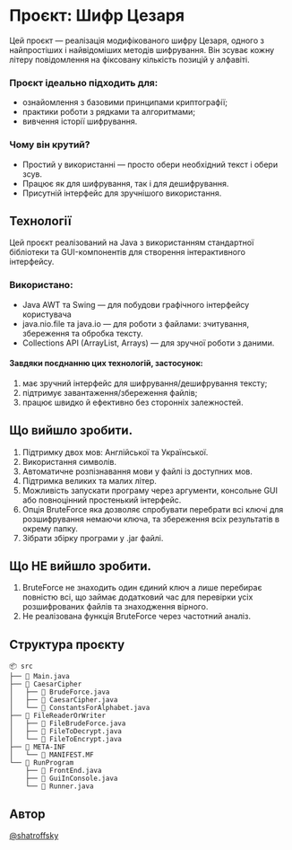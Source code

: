 # Проєкт: Шифр Цезаря
Цей проєкт — реалізація модифікованого шифру Цезаря, одного з найпростіших і найвідоміших методів шифрування. 
Він зсуває кожну літеру повідомлення на фіксовану кількість позицій у алфавіті.

### Проєкт ідеально підходить для:
- ознайомлення з базовими принципами криптографії;
- практики роботи з рядками та алгоритмами;
- вивчення історії шифрування.

### Чому він крутий?
- Простий у використанні — просто обери необхідний текст і обери зсув.
- Працює як для шифрування, так і для дешифрування.
- Присутній інтерфейс для зручнішого використання.

## Технології
Цей проєкт реалізований на Java з використанням стандартної бібліотеки та 
GUI-компонентів для створення інтерактивного інтерфейсу.

### Використано:
* Java AWT та Swing — для побудови графічного інтерфейсу користувача
* java.nio.file та java.io — для роботи з файлами: зчитування, збереження та обробка тексту.
* Collections API (ArrayList, Arrays) — для зручної роботи з даними.

#### Завдяки поєднанню цих технологій, застосунок:
1. має зручний інтерфейс для шифрування/дешифрування тексту;
2. підтримує завантаження/збереження файлів;
3. працює швидко й ефективно без сторонніх залежностей.

## Що вийшло зробити.
1. Підтримку двох мов: Англійської та Української.
2. Використання символів.
3. Автоматичне розпізнавання мови у файлі із доступних мов.
4. Підтримка великих та малих літер.
5. Можливість запускати програму через аргументи, консольне GUI або повноцінний простенький інтерфейс.
6. Опція BruteForce яка дозволяє спробувати перебрати всі ключі для розшифрування немаючи ключа, та збереження всіх результатів в окрему папку.
7. Зібрати збірку програми у .jar файлі. 

## Що НЕ вийшло зробити.
1. BruteForce не знаходить один єдиний ключ а лише перебирає повністю всі, що займає додатковий час для перевірки усіх розшифрованих файлів та знаходження вірного.
2. Не реалізована функція BruteForce через частотний аналіз.

## Структура проєкту
```plaintext
📦 src
├── 📄 Main.java
├── 📁 CaesarCipher
│   ├── 📄 BrudeForce.java
│   ├── 📄 CaesarCipher.java
│   └── 📄 ConstantsForAlphabet.java
├── 📁 FileReaderOrWriter
│   ├── 📄 FileBrudeForce.java
│   ├── 📄 FileToDecrypt.java
│   └── 📄 FileToEncrypt.java
├── 📁 META-INF
│   └── 📄 MANIFEST.MF
└── 📁 RunProgram
    ├── 📄 FrontEnd.java
    ├── 📄 GuiInConsole.java
    └── 📄 Runner.java
```

## Автор
[@shatroffsky](https://github.com/shatroffsky)
